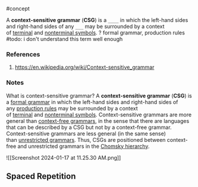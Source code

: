 #concept



A **context-sensitive grammar** (**CSG**) is a `____` in which the left-hand sides and right-hand sides of any `___` may be surrounded by a context of [terminal](https://en.wikipedia.org/wiki/Terminal_symbol "Terminal symbol") and [nonterminal symbols](https://en.wikipedia.org/wiki/Nonterminal_symbol "Nonterminal symbol").
?
formal grammar, production rules
#todo: i don't understand this term well enough
### References
1. https://en.wikipedia.org/wiki/Context-sensitive_grammar
<!--LEARN:iTvNDZqA-->

### Notes



What is context-sensitive grammar? 
A **context-sensitive grammar** (**CSG**) is a [formal grammar](https://en.wikipedia.org/wiki/Formal_grammar "Formal grammar") in which the left-hand sides and right-hand sides of any [production rules](https://en.wikipedia.org/wiki/Production_(computer_science) "Production (computer science)") may be surrounded by a context of [terminal](https://en.wikipedia.org/wiki/Terminal_symbol "Terminal symbol") and [nonterminal symbols](https://en.wikipedia.org/wiki/Nonterminal_symbol "Nonterminal symbol"). Context-sensitive grammars are more general than [context-free grammars](https://en.wikipedia.org/wiki/Context-free_grammar "Context-free grammar"), in the sense that there are languages that can be described by a CSG but not by a context-free grammar. Context-sensitive grammars are less general (in the same sense) than [unrestricted grammars](https://en.wikipedia.org/wiki/Unrestricted_grammar "Unrestricted grammar"). Thus, CSGs are positioned between context-free and unrestricted grammars in the [Chomsky hierarchy](https://en.wikipedia.org/wiki/Chomsky_hierarchy "Chomsky hierarchy").

![[Screenshot 2024-01-17 at 11.25.30 AM.png]]



## Spaced Repetition